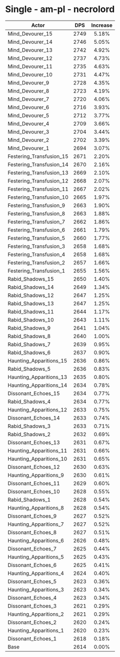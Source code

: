 # Single - am-pl - necrolord
| Actor | DPS | Increase |
|---|:---:|:---:|
|Mind_Devourer_15|2749|5.18%|
|Mind_Devourer_14|2746|5.05%|
|Mind_Devourer_13|2742|4.92%|
|Mind_Devourer_12|2737|4.73%|
|Mind_Devourer_11|2735|4.63%|
|Mind_Devourer_10|2731|4.47%|
|Mind_Devourer_9|2728|4.35%|
|Mind_Devourer_8|2723|4.19%|
|Mind_Devourer_7|2720|4.06%|
|Mind_Devourer_6|2716|3.93%|
|Mind_Devourer_5|2712|3.77%|
|Mind_Devourer_4|2709|3.66%|
|Mind_Devourer_3|2704|3.44%|
|Mind_Devourer_2|2702|3.39%|
|Mind_Devourer_1|2694|3.07%|
|Festering_Transfusion_15|2671|2.20%|
|Festering_Transfusion_14|2670|2.16%|
|Festering_Transfusion_13|2669|2.10%|
|Festering_Transfusion_12|2668|2.07%|
|Festering_Transfusion_11|2667|2.02%|
|Festering_Transfusion_10|2665|1.97%|
|Festering_Transfusion_9|2663|1.90%|
|Festering_Transfusion_8|2663|1.88%|
|Festering_Transfusion_7|2662|1.86%|
|Festering_Transfusion_6|2661|1.79%|
|Festering_Transfusion_5|2660|1.77%|
|Festering_Transfusion_3|2658|1.68%|
|Festering_Transfusion_4|2658|1.68%|
|Festering_Transfusion_2|2657|1.66%|
|Festering_Transfusion_1|2655|1.56%|
|Rabid_Shadows_15|2650|1.40%|
|Rabid_Shadows_14|2649|1.34%|
|Rabid_Shadows_12|2647|1.25%|
|Rabid_Shadows_13|2647|1.25%|
|Rabid_Shadows_11|2644|1.17%|
|Rabid_Shadows_10|2643|1.11%|
|Rabid_Shadows_9|2641|1.04%|
|Rabid_Shadows_8|2640|1.00%|
|Rabid_Shadows_7|2639|0.95%|
|Rabid_Shadows_6|2637|0.90%|
|Haunting_Apparitions_15|2636|0.86%|
|Rabid_Shadows_5|2636|0.83%|
|Haunting_Apparitions_13|2635|0.80%|
|Haunting_Apparitions_14|2634|0.78%|
|Dissonant_Echoes_15|2634|0.77%|
|Rabid_Shadows_4|2634|0.77%|
|Haunting_Apparitions_12|2633|0.75%|
|Dissonant_Echoes_14|2633|0.74%|
|Rabid_Shadows_3|2633|0.71%|
|Rabid_Shadows_2|2632|0.69%|
|Dissonant_Echoes_13|2631|0.67%|
|Haunting_Apparitions_11|2631|0.66%|
|Haunting_Apparitions_10|2631|0.65%|
|Dissonant_Echoes_12|2630|0.63%|
|Haunting_Apparitions_9|2630|0.61%|
|Dissonant_Echoes_11|2629|0.60%|
|Dissonant_Echoes_10|2628|0.55%|
|Rabid_Shadows_1|2628|0.54%|
|Haunting_Apparitions_8|2628|0.54%|
|Dissonant_Echoes_9|2627|0.52%|
|Haunting_Apparitions_7|2627|0.52%|
|Dissonant_Echoes_8|2627|0.51%|
|Haunting_Apparitions_6|2626|0.48%|
|Dissonant_Echoes_7|2625|0.44%|
|Haunting_Apparitions_5|2625|0.43%|
|Dissonant_Echoes_6|2625|0.41%|
|Haunting_Apparitions_4|2624|0.40%|
|Dissonant_Echoes_5|2623|0.36%|
|Haunting_Apparitions_3|2623|0.34%|
|Dissonant_Echoes_4|2623|0.34%|
|Dissonant_Echoes_3|2621|0.29%|
|Haunting_Apparitions_2|2621|0.29%|
|Dissonant_Echoes_2|2620|0.24%|
|Haunting_Apparitions_1|2620|0.23%|
|Dissonant_Echoes_1|2618|0.18%|
|Base|2614|0.00%|
